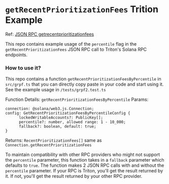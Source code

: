 # `getRecentPrioritizationFees` Trition Example

Ref: [JSON RPC getrecentprioritizationfees](https://solana.com/docs/rpc/http/getrecentprioritizationfees)

This repo contains example usage of the `percentile` flag in the `getRecentPrioritizationFees` JSON RPC call to Triton's Solana RPC endpoints.

### How to use it?
This repo contains a function `getRecentPrioritizationFeesByPercentile` in `src/grpf.ts` that you can directly copy paste in your code and start using it. See the example usage in `/tests/grpf2.test.ts`

Function Details:
`getRecentPrioritizationFeesByPercentile`
Params:
```
connection: @solana/web3.js.Connection;
config: GetRecentPrioritizationFeesByPercentileConfig {
      lockedWritableAccounts?: PublicKey[];
      percentile?: number, allowed range: 1 - 10_000;
      fallback?: boolean, default: true;
}
```

Returns: `RecentPrioritizationFees[]` same as `Connection.getRecentPrioritizationFees`

To maintain compatibility with other RPC providers who might not support the `percentile` parameter, this function takes in a `fallback` parameter which defaults to `true`. The function makes 2 JSON RPC calls with and without the `percentile` parameter. If your RPC is Triton, you'll get the result returned by it. If not, you'll get the result returned by your other RPC provider.
